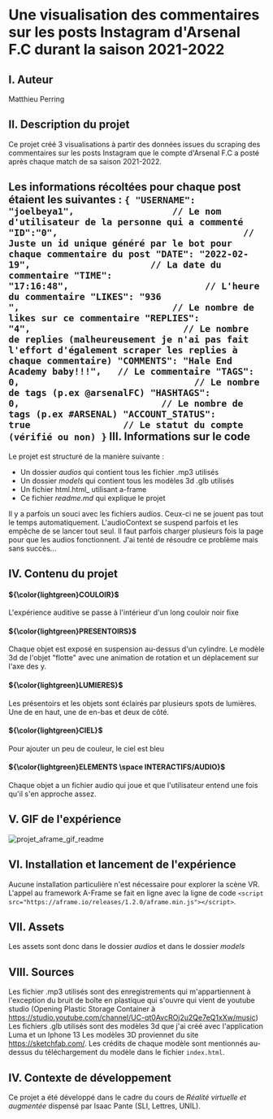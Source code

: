 # Une visualisation des commentaires sur les posts Instagram d'Arsenal F.C durant la saison 2021-2022

I. Auteur
------
Matthieu Perring

II. Description du projet
------
Ce projet créé 3 visualisations à partir des données issues du scraping des commentaires sur les posts Instagram que le compte d'Arsenal F.C a posté après chaque match de sa saison 2021-2022.

Les informations récoltées pour chaque post étaient les suivantes : 
`
{
"USERNAME": "joelbeya1",                  // Le nom d'utilisateur de la personne qui a commenté
"ID":"0",                                  // Juste un id unique généré par le bot pour chaque commentaire du post
"DATE": "2022-02-19",                      // La date du commentaire
"TIME": "17:16:48",                         // L'heure du commentaire
"LIKES": "936 ",                            // Le nombre de likes sur ce commentaire
"REPLIES": "4",                            // Le nombre de replies (malheureusement je n'ai pas fait l'effort d'également scraper les replies à chaque commentaire)
"COMMENTS": "Hale End Academy baby!!!",   // Le commentaire
"TAGS": 0,                                // Le nombre de tags (p.ex @arsenalFC)
"HASHTAGS": 0,                          // Le nombre de tags (p.ex #ARSENAL)
"ACCOUNT_STATUS": true                 // Le statut du compte (vérifié ou non)
}
`
III. Informations sur le code
------
Le projet est structuré de la manière suivante : 
* Un dossier _audios_ qui contient tous les fichier .mp3 utilisés
* Un dossier _models_ qui contient tous les modèles 3d .glb utilisés
* Un fichier html.html_ utilisant a-frame
* Ce fichier _readme.md_ qui explique le projet

Il y a parfois un souci avec les fichiers audios. Ceux-ci ne se jouent pas tout le temps automatiquement. L'audioContext se suspend parfois et les empêche de se lancer tout seul. Il faut parfois charger plusieurs fois la page pour que les audios fonctionnent. J'ai tenté de résoudre ce problème mais sans succès...

IV. Contenu du projet 
------
#### ${\color{lightgreen}COULOIR}$
L'expérience auditive se passe à l'intérieur d'un long couloir noir fixe
#### ${\color{lightgreen}PRESENTOIRS}$
Chaque objet est exposé en suspension au-dessus d'un cylindre. Le modèle 3d de l'objet "flotte" avec une animation de rotation et un déplacement sur l'axe des y.
#### ${\color{lightgreen}LUMIERES}$
Les présentoirs et les objets sont éclairés par plusieurs spots de lumières. Une de en haut, une de en-bas et deux de côté.
#### ${\color{lightgreen}CIEL}$ 
Pour ajouter un peu de couleur, le ciel est bleu
#### ${\color{lightgreen}ELEMENTS \space INTERACTIFS/AUDIO}$
Chaque objet a un fichier audio qui joue et que l'utilisateur entend une fois qu'il s'en approche assez.

V. GIF de l'expérience 
------
![projet_aframe_gif_readme](https://github.com/MPR329/ISH_PROJET_AFRAME/assets/62051312/3827980a-62e4-4b90-b268-8045a3f1991e)

VI. Installation et lancement de l'expérience
------
Aucune installation particulière n'est nécessaire pour explorer la scène VR.
L'appel au framework A-Frame se fait en ligne avec la ligne de code `<script src="https://aframe.io/releases/1.2.0/aframe.min.js"></script>`.

VII. Assets
------
Les assets sont donc dans le dossier _audios_ et dans le dossier _models_

VIII. Sources
------
Les fichier .mp3 utilisés sont des enregistrements qui m'appartiennent à l'exception du bruit de boîte en plastique qui s'ouvre qui vient de youtube studio (Opening Plastic Storage Container à https://studio.youtube.com/channel/UC-qt0AvcROj2u2Qe7eQ1xXw/music)
Les fichiers .glb utilisés sont des modèles 3d que j'ai créé avec l'application Luma et un Iphone 13
Les modèles 3D proviennet du site https://sketchfab.com/. Les crédits de chaque modèle sont mentionnés au-dessus du téléchargement du modèle dans le fichier `index.html`.

IV. Contexte de développement
------
Ce projet a été développé dans le cadre du cours de _Réalité virtuelle et augmentée_ dispensé par Isaac Pante (SLI, Lettres, UNIL).

